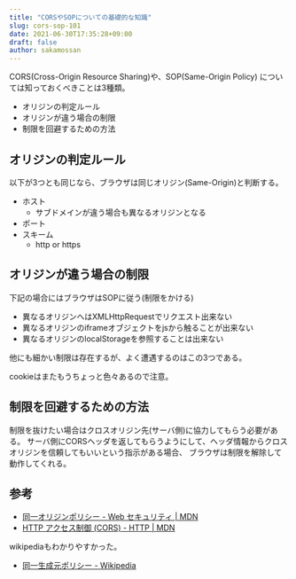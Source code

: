 ```yaml
---
title: "CORSやSOPについての基礎的な知識"
slug: cors-sop-101
date: 2021-06-30T17:35:28+09:00
draft: false
author: sakamossan
---
```


CORS(Cross-Origin Resource Sharing)や、SOP(Same-Origin Policy) については知っておくべきことは3種類。

- オリジンの判定ルール
- オリジンが違う場合の制限
- 制限を回避するための方法


## オリジンの判定ルール

以下が3つとも同じなら、ブラウザは同じオリジン(Same-Origin)と判断する。

- ホスト
  - サブドメインが違う場合も異なるオリジンとなる
- ポート
- スキーム
  - http or https


## オリジンが違う場合の制限

下記の場合にはブラウザはSOPに従う(制限をかける)

- 異なるオリジンへはXMLHttpRequestでリクエスト出来ない
- 異なるオリジンのiframeオブジェクトをjsから触ることが出来ない
- 異なるオリジンのlocalStorageを参照することは出来ない

他にも細かい制限は存在するが、よく遭遇するのはこの3つである。

cookieはまたもうちょっと色々あるので注意。


## 制限を回避するための方法

制限を抜けたい場合はクロスオリジン先(サーバ側)に協力してもらう必要がある。
サーバ側にCORSヘッダを返してもらうようにして、ヘッダ情報からクロスオリジンを信頼してもいいという指示がある場合、
ブラウザは制限を解除して動作してくれる。


## 参考

- [同一オリジンポリシー - Web セキュリティ | MDN](https://developer.mozilla.org/ja/docs/Web/Security/Same-origin_policy)
- [HTTP アクセス制御 (CORS) - HTTP | MDN](https://developer.mozilla.org/ja/docs/Web/HTTP/HTTP_access_control)

wikipediaもわかりやすかった。

- [同一生成元ポリシー - Wikipedia](https://ja.wikipedia.org/wiki/%E5%90%8C%E4%B8%80%E7%94%9F%E6%88%90%E5%85%83%E3%83%9D%E3%83%AA%E3%82%B7%E3%83%BC)
